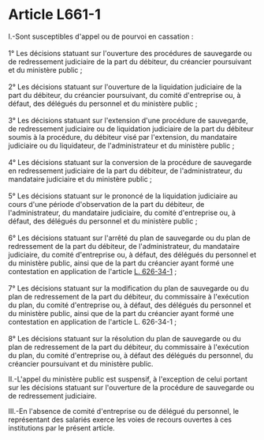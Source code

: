 # Article L661-1

<p>I.-Sont susceptibles d'appel ou de pourvoi en cassation : <br/><br/>1° Les décisions statuant sur l'ouverture des procédures de sauvegarde ou de redressement judiciaire de la part du débiteur, du créancier poursuivant et du ministère public ; <br/><br/>2° Les décisions statuant sur l'ouverture de la liquidation judiciaire de la part du débiteur, du créancier poursuivant, du comité d'entreprise ou, à défaut, des délégués du personnel et du ministère public ; <br/><br/>3° Les décisions statuant sur l'extension d'une procédure de sauvegarde, de redressement judiciaire ou de liquidation judiciaire de la part du débiteur soumis à la procédure, du débiteur visé par l'extension, du mandataire judiciaire ou du liquidateur, de l'administrateur et du ministère public ; <br/><br/>4° Les décisions statuant sur la conversion de la procédure de sauvegarde en redressement judiciaire de la part du débiteur, de l'administrateur, du mandataire judiciaire et du ministère public ; <br/><br/>5° Les décisions statuant sur le prononcé de la liquidation judiciaire au cours d'une période d'observation de la part du débiteur, de l'administrateur, du mandataire judiciaire, du comité d'entreprise ou, à défaut, des délégués du personnel et du ministère public ; <br/><br/>6° Les décisions statuant sur l'arrêté du plan de sauvegarde ou du plan de redressement de la part du débiteur, de l'administrateur, du mandataire judiciaire, du comité d'entreprise ou, à défaut, des délégués du personnel et du ministère public, ainsi que de la part du créancier ayant formé une contestation en application de l'article <a href='/affichCodeArticle.do?cidTexte=LEGITEXT000005634379&idArticle=LEGIARTI000019964209&dateTexte=&categorieLien=cid'>L. 626-34-1</a> ; <br/><br/>7° Les décisions statuant sur la modification du plan de sauvegarde ou du plan de redressement de la part du débiteur, du commissaire à l'exécution du plan, du comité d'entreprise ou, à défaut, des délégués du personnel et du ministère public, ainsi que de la part du créancier ayant formé une contestation en application de l'article L. 626-34-1 ; <br/><br/>8° Les décisions statuant sur la résolution du plan de sauvegarde ou du plan de redressement de la part du débiteur, du commissaire à l'exécution du plan, du comité d'entreprise ou, à défaut des délégués du personnel, du créancier poursuivant et du ministère public. </p><p>II.-L'appel du ministère public est suspensif, à l'exception de celui portant sur les décisions statuant sur l'ouverture de la procédure de sauvegarde ou de redressement judiciaire. </p><p>III.-En l'absence de comité d'entreprise ou de délégué du personnel, le représentant des salariés exerce les voies de recours ouvertes à ces institutions par le présent article.</p>